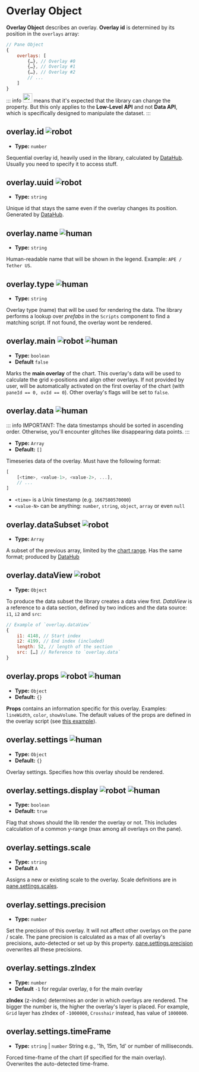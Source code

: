 
# Overlay Object

**Overlay Object** describes an overlay. **Overlay id** is determined by its position in the `overlays` array:

```js
// Pane Object
{
    overlays: [
        {…}, // Overlay #0
        {…}, // Overlay #1
        {…}, // Overlay #2
        // ...
    ]
}
```

::: info
<img src="/robot.png" style="display: inline-block; width: 25px; margin: -10px 0 -7px 0;" /> means that it's expected that the library can change the property. But this only applies to the **Low-Level API** and not **Data API**, which is specifically designed to manipulate the dataset.
:::

## overlay.id <img src="/robot.png" class="rh-tag" title="robot" />

- **Type:** `number`

Sequential overlay id, heavily used in the library, calculated by [DataHub](/guide/main-comp/data-hub). Usually you need to specify it to access stuff.  

## overlay.uuid <img src="/robot.png" class="rh-tag" title="robot" />

- **Type:** `string`

Unique id that stays the same even if the overlay changes its position. Generated by [DataHub](/guide/main-comp/data-hub).

## overlay.name <img src="/human.png" class="rh-tag" title="human" />

- **Type:** `string`

Human-readable name that will be shown in the legend. Example: `APE / Tether US`.

## overlay.type <img src="/human.png" class="rh-tag" title="human" />

- **Type:** `string`

Overlay type (name) that will be used for rendering the data. The library performs a lookup over *prefabs* in the `Scripts` component to find a matching script. If not found, the overlay wont be rendered.    

## overlay.main <img src="/robot.png" class="rh-tag" title="robot" /> <img src="/human.png" class="rh-tag" title="human" />

- **Type:** `boolean`
- **Default** `false`

Marks the **main overlay** of the chart. This overlay's data will be used to calculate the grid x-positions and align other overlays. If not provided by user, will be automatically activated on the first overlay of the chart (with `paneId == 0, ovId == 0`). Other overlay's flags will be set to `false`.    

## overlay.data <img src="/human.png" class="rh-tag" title="human" />

::: info
IMPORTANT: The data timestamps should be sorted in ascending order. Otherwise, you'll encounter glitches like disappearing data points.
:::

- **Type:** `Array`
- **Default:** `[]`

Timeseries data of the overlay. Must have the following format:

```js
[
    [<time>, <value-1>, <value-2>, ...],
    // ...
]
```

- `<time>` is a Unix timestamp (e.g. `1667580570000`)
- `<value-N>` can be anything: `number`, `string`, `object`, `array` or even `null`

## overlay.dataSubset <img src="/robot.png" class="rh-tag" title="robot" />

- **Type:** `Array`


A subset of the previous array, limited by the [chart range](/guide/api/chart-api.html#chart-range). Has the same format; produced by [DataHub](/guide/main-comp/data-hub)

## overlay.dataView <img src="/robot.png" class="rh-tag" title="robot" />

- **Type:** `Object`

To produce the data subset the library creates a data view first. *DataView* is a reference to a data section, defined by two indices and the data source: `i1`, `i2` and `src`:

```js
// Example of `overlay.dataView`
{
    i1: 4148, // Start index
    i2: 4199, // End index (included)
    length: 52, // length of the section
    src: […] // Reference to `overlay.data`
}
```  

## overlay.props <img src="/robot.png" class="rh-tag" title="robot" /> <img src="/human.png" class="rh-tag" title="human" />

- **Type:** `Object`
- **Default:** `{}`

**Props** contains an information specific for this overlay. Examples: `lineWidth`, `color`, `showVolume`. The default values of the props are defined in the overlay script (see [this example](/guide/intro/10-basic-examples.html#_7-custom-overlays)).         

## overlay.settings <img src="/human.png" class="rh-tag" title="human" />

- **Type:** `Object`
- **Default:** `{}`

Overlay settings. Specifies how this overlay should be rendered.

## overlay.settings.display <img src="/robot.png" class="rh-tag" title="robot" /> <img src="/human.png" class="rh-tag" title="human" />     

- **Type:** `boolean`
- **Default:** `true`

Flag that shows should the lib render the overlay or not. This includes calculation of a common y-range (max among all overlays on the pane).     

## overlay.settings.scale

- **Type:** `string`
- **Default** `A`

Assigns a new or existing scale to the overlay. Scale definitions are in [pane.settings.scales](/guide/data-struct/pane-object.html#pane-settings-scales).

## overlay.settings.precision

- **Type:** `number`

Set the precision of this overlay. It will not affect other overlays on the pane / scale. The pane precision is calculated as a max of all overlay's precisions, auto-detected or set up by this property. [pane.settings.precision](/guide/data-struct/pane-object.html#scale-precision) overwrites all these precisions.     

## overlay.settings.zIndex

- **Type:** `number`
- **Default** `-1` for regular overlay, `0` for the main overlay

**zIndex** (z-index) determines an order in which overlays are rendered. The bigger the number is, the higher the overlay's layer is placed. For example, `Grid` layer has zIndex of `-1000000`, `Crosshair` instead, has value of `1000000`.       

## overlay.settings.timeFrame

- **Type:** `string` | `number` String e.g., '1h, 15m, 1d' or number of milliseconds.

Forced time-frame of the chart (if specified for the main overlay). Overwrites the auto-detected time-frame. 
